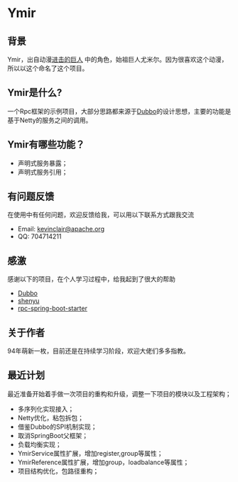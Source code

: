 # Ymir
## 背景
Ymir，出自动漫[进击的巨人](https://baike.baidu.com/item/%E8%BF%9B%E5%87%BB%E7%9A%84%E5%B7%A8%E4%BA%BA/65641?fr=aladdin) 中的角色，始祖巨人尤米尔。因为很喜欢这个动漫，所以以这个命名了这个项目。

## Ymir是什么?
一个Rpc框架的示例项目，大部分思路都来源于[Dubbo](http://dubbo.apache.org)的设计思想，主要的功能是基于Netty的服务之间的调用。

## Ymir有哪些功能？

* 声明式服务暴露；
* 声明式服务引用；

## 有问题反馈
在使用中有任何问题，欢迎反馈给我，可以用以下联系方式跟我交流
* Email: kevinclair@apache.org
* QQ: 704714211

## 感激
感谢以下的项目，在个人学习过程中，给我起到了很大的帮助

* [Dubbo](http://dubbo.apache.org/zh-cn/)
* [shenyu](https://github.com/dromara/shenyu)
* [rpc-spring-boot-starter](https://github.com/2YSP/rpc-spring-boot-starter)

## 关于作者
94年萌新一枚，目前还是在持续学习阶段，欢迎大佬们多多指教。

## 最近计划
最近准备开始着手做一次项目的重构和升级，调整一下项目的模块以及工程架构；
* 多序列化实现接入；
* Netty优化，粘包拆包；
* 借鉴Dubbo的SPI机制实现；
* 取消SpringBoot父框架；
* 负载均衡实现；
* YmirService属性扩展，增加register,group等属性；
* YmirReference属性扩展，增加group，loadbalance等属性；
* 项目结构优化，包路径重构；
